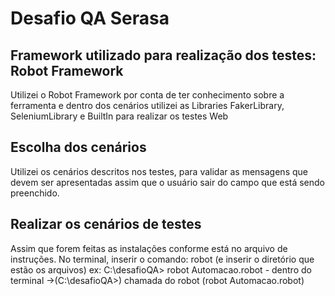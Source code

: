 # Desafio QA Serasa

## Framework utilizado para realização dos testes: Robot Framework
Utilizei o Robot Framework por conta de ter conhecimento sobre a ferramenta 
e dentro dos cenários utilizei as Libraries FakerLibrary, SeleniumLibrary e BuiltIn para realizar os testes Web

## Escolha dos cenários
Utilizei os cenários descritos nos testes, para validar as mensagens que devem ser apresentadas assim que o usuário 
sair do campo que está sendo preenchido. 


## Realizar os cenários de testes 
Assim que forem feitas as instalações conforme está no arquivo de instruções. 
No terminal, inserir o comando: robot (e inserir o diretório que estão os arquivos)
ex: C:\desafioQA> robot Automacao.robot - dentro do terminal ->(C:\desafioQA>) chamada do robot (robot Automacao.robot)


